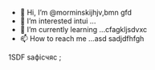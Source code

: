 - 👋 Hi, I’m @morminskijhjv,bmn gfd
- 👀 I’m interested intui ...
- 🌱 I’m currently learning ...cfagkljsdvxc
- 📫 How to reach me ...asd
sadjdfhfgh
<!---vxc
morminskij/morminskij is a ✨ specialxsa ✨ repository becausecaits `README.md` (this file) appears on your GitHub profile.
You can click the Preview link to take a look at your changes.
--->
1SDF
saфісчяс
;
